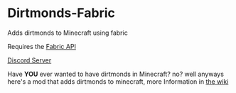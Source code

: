 # Dirtmonds-Fabric
Adds dirtmonds to Minecraft using fabric

Requires the [Fabric API](https://www.curseforge.com/minecraft/mc-mods/fabric-api)

[Discord Server](https://discord.gg/ew8kSgxj2U)

Have **YOU** ever wanted to have dirtmonds in Minecraft? no? well anyways here's a mod that adds dirtmonds to minecraft, more Information in [the wiki](https://github.com/dmcpacks/Dirtmonds-Fabric/wiki)
